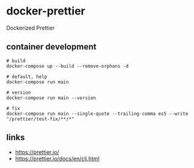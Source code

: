 # docker-prettier
Dockerized Prettier

## container development

```
# build
docker-compose up --build --remove-orphans -d

# default, help
docker-compose run main

# version
docker-compose run main --version

# fix
docker-compose run main --single-quote --trailing-comma es5 --write "/prettier/test-fix/**/*"
```

## links

- https://prettier.io/
- https://prettier.io/docs/en/cli.html